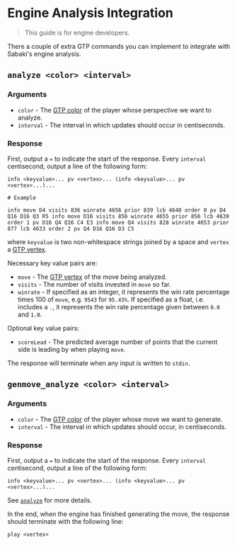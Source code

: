 # Engine Analysis Integration

> This guide is for engine developers.

There a couple of extra GTP commands you can implement to integrate with
Sabaki's engine analysis.

## `analyze <color> <interval>`

### Arguments

- `color` - The
  [GTP color](https://www.lysator.liu.se/~gunnar/gtp/gtp2-spec-draft2/gtp2-spec.html#SECTION00042000000000000000)
  of the player whose perspective we want to analyze.
- `interval` - The interval in which updates should occur in centiseconds.

### Response

First, output a `=` to indicate the start of the response. Every `interval`
centisecond, output a line of the following form:

```
info <keyvalue>... pv <vertex>... (info <keyvalue>... pv <vertex>...)...

# Example

info move D4 visits 836 winrate 4656 prior 839 lcb 4640 order 0 pv D4 Q16 D16 Q3 R5 info move D16 visits 856 winrate 4655 prior 856 lcb 4639 order 1 pv D16 Q4 Q16 C4 E3 info move Q4 visits 828 winrate 4653 prior 877 lcb 4633 order 2 pv Q4 D16 Q16 D3 C5
```

where `keyvalue` is two non-whitespace strings joined by a space and `vertex` a
[GTP vertex](https://www.lysator.liu.se/~gunnar/gtp/gtp2-spec-draft2/gtp2-spec.html#SECTION00042000000000000000).

Necessary key value pairs are:

- `move` - The
  [GTP vertex](https://www.lysator.liu.se/~gunnar/gtp/gtp2-spec-draft2/gtp2-spec.html#SECTION00042000000000000000)
  of the move being analyzed.
- `visits` - The number of visits invested in `move` so far.
- `winrate` - If specified as an integer, it represents the win rate percentage
  times 100 of `move`, e.g. `9543` for `95.43%`. If specified as a float, i.e.
  includes a `.`, it represents the win rate percentage given between `0.0` and
  `1.0`.

Optional key value pairs:

- `scoreLead` - The predicted average number of points that the current side is
  leading by when playing `move`.

The response will terminate when any input is written to `stdin`.

## `genmove_analyze <color> <interval>`

### Arguments

- `color` - The
  [GTP color](https://www.lysator.liu.se/~gunnar/gtp/gtp2-spec-draft2/gtp2-spec.html#SECTION00042000000000000000)
  of the player whose move we want to generate.
- `interval` - The interval in which updates should occur, in centiseconds.

### Response

First, output a `=` to indicate the start of the response. Every `interval`
centisecond, output a line of the following form:

```
info <keyvalue>... pv <vertex>... (info <keyvalue>... pv <vertex>...)...
```

See [`analyze`](#analyze-color-interval) for more details.

In the end, when the engine has finished generating the move, the response
should terminate with the following line:

```
play <vertex>
```
